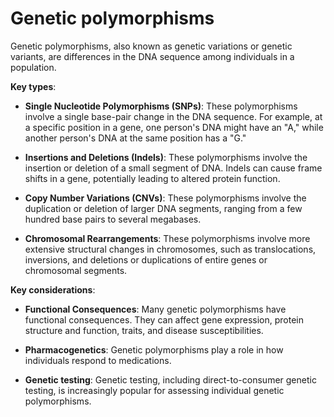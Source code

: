 [//]: # (
source: gpt-3 + jph editing
tags: genetics
)

# Genetic polymorphisms

Genetic polymorphisms, also known as genetic variations or genetic variants, are differences in the DNA sequence among individuals in a population.

**Key types**:

* **Single Nucleotide Polymorphisms (SNPs)**: These polymorphisms involve a single base-pair change in the DNA sequence. For example, at a specific position in a gene, one person's DNA might have an "A," while another person's DNA at the same position has a "G."

* **Insertions and Deletions (Indels)**: These polymorphisms involve the insertion or deletion of a small segment of DNA. Indels can cause frame shifts in a gene, potentially leading to altered protein function.

* **Copy Number Variations (CNVs)**: These polymorphisms involve the duplication or deletion of larger DNA segments, ranging from a few hundred base pairs to several megabases.

* **Chromosomal Rearrangements**: These polymorphisms involve more extensive structural changes in chromosomes, such as translocations, inversions, and deletions or duplications of entire genes or chromosomal segments.

**Key considerations**:

* **Functional Consequences**: Many genetic polymorphisms have functional consequences. They can affect gene expression, protein structure and function, traits, and disease susceptibilities.

* **Pharmacogenetics**: Genetic polymorphisms play a role in how individuals respond to medications.

* **Genetic testing**: Genetic testing, including direct-to-consumer genetic testing, is increasingly popular for assessing individual genetic polymorphisms.
